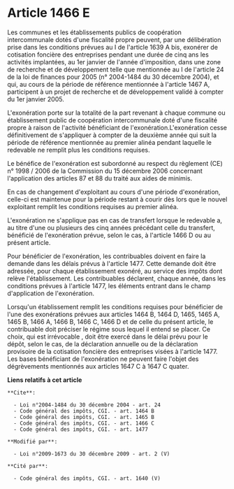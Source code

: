 # Article 1466 E

Les communes et les établissements publics de coopération intercommunale dotés d'une fiscalité propre peuvent, par une
délibération prise dans les conditions prévues au I de l'article 1639 A bis, exonérer de cotisation foncière des entreprises
pendant une durée de cinq ans les activités implantées, au 1er janvier de l'année d'imposition, dans une zone de recherche et
de développement telle que mentionnée au I de l'article 24 de la loi de finances pour 2005 (n° 2004-1484 du 30 décembre
2004), et qui, au cours de la période de référence mentionnée à l'article 1467 A, participent à un projet de recherche et de
développement validé à compter du 1er janvier 2005.

L'exonération porte sur la totalité de la part revenant à chaque commune ou établissement public de coopération
intercommunale doté d'une fiscalité propre à raison de l'activité bénéficiant de l'exonération.L'exonération cesse
définitivement de s'appliquer à compter de la deuxième année qui suit la période de référence mentionnée au premier alinéa
pendant laquelle le redevable ne remplit plus les conditions requises. 

Le bénéfice de l'exonération est subordonné au respect du règlement (CE) n° 1998 / 2006 de la Commission du 15 décembre 2006
concernant l'application des articles 87 et 88 du traité aux aides de minimis. 

En cas de changement d'exploitant au cours d'une période d'exonération, celle-ci est maintenue pour la période restant à
courir dès lors que le nouvel exploitant remplit les conditions requises au premier alinéa.

L'exonération ne s'applique pas en cas de transfert lorsque le redevable a, au titre d'une ou plusieurs des cinq années
précédant celle du transfert, bénéficié de l'exonération prévue, selon le cas, à l'article 1466 D ou au présent article. 

Pour bénéficier de l'exonération, les contribuables doivent en faire la demande dans les délais prévus à l'article 1477.
Cette demande doit être adressée, pour chaque établissement exonéré, au service des impôts dont relève l'établissement. Les
contribuables déclarent, chaque année, dans les conditions prévues à l'article 1477, les éléments entrant dans le champ
d'application de l'exonération. 

Lorsqu'un établissement remplit les conditions requises pour bénéficier de l'une des exonérations prévues aux articles 1464
B, 1464 D, 1465, 1465 A, 1465 B, 1466 A, 1466 B, 1466 C, 1466 D et de celle du présent article, le contribuable doit préciser
le régime sous lequel il entend se placer. Ce choix, qui est irrévocable , doit être exercé dans le délai prévu pour le
dépôt, selon le cas, de la déclaration annuelle ou de la déclaration provisoire de la cotisation foncière des entreprises
visées à l'article 1477. Les bases bénéficiant de l'exonération ne peuvent faire l'objet des dégrèvements mentionnés aux
articles 1647 C à 1647 C quater.

**Liens relatifs à cet article**

	**Cite**:

	  - Loi n°2004-1484 du 30 décembre 2004 - art. 24
	  - Code général des impôts, CGI. - art. 1464 B
	  - Code général des impôts, CGI. - art. 1465 B
	  - Code général des impôts, CGI. - art. 1466 C
	  - Code général des impôts, CGI. - art. 1477

	**Modifié par**:

	  - Loi n°2009-1673 du 30 décembre 2009 - art. 2 (V)

	**Cité par**:

	  - Code général des impôts, CGI. - art. 1640 (V)
